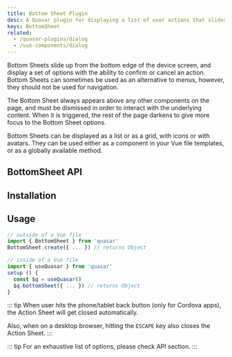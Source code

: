 ```yaml
---
title: Bottom Sheet Plugin
desc: A Quasar plugin for displaying a list of user actions that slides up from the bottom edge of the app window.
keys: BottomSheet
related:
  - /quasar-plugins/dialog
  - /vue-components/dialog
---
```


Bottom Sheets slide up from the bottom edge of the device screen, and display a set of options with the ability to confirm or cancel an action. Bottom Sheets can sometimes be used as an alternative to menus, however, they should not be used for navigation.

The Bottom Sheet always appears above any other components on the page, and must be dismissed in order to interact with the underlying content. When it is triggered, the rest of the page darkens to give more focus to the Bottom Sheet options.

Bottom Sheets can be displayed as a list or as a grid, with icons or with avatars. They can be used either as a component in your Vue file templates, or as a globally available method.

## BottomSheet API

<doc-api file="BottomSheet" />

## Installation

<doc-installation plugins="BottomSheet" />

## Usage

```js
// outside of a Vue file
import { BottomSheet } from 'quasar'
BottomSheet.create({ ... }) // returns Object

// inside of a Vue file
import { useQuasar } from 'quasar'
setup () {
  const $q = useQuasar()
  $q.bottomSheet({ ... }) // returns Object
}
```

::: tip
When user hits the phone/tablet back button (only for Cordova apps), the Action Sheet will get closed automatically.

Also, when on a desktop browser, hitting the `ESCAPE` key also closes the Action Sheet.
:::

<doc-example title="List and Grid" file="BottomSheet/Basic" />

<doc-example title="Dark mode" file="BottomSheet/Dark" />

::: tip
For an exhaustive list of options, please check API section.
:::
